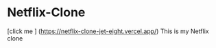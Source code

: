# Netflix-Clone
[click me ] (https://netflix-clone-jet-eight.vercel.app/)
This is my Netflix clone 
